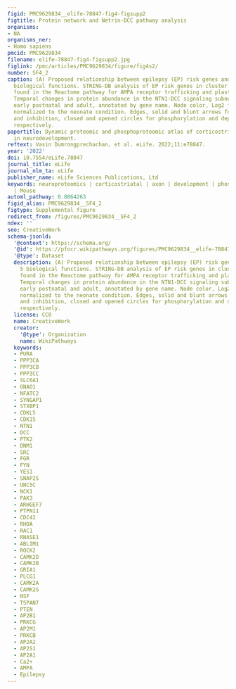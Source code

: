 ```yaml
---
figid: PMC9629834__elife-78847-fig4-figsupp2
figtitle: Protein network and Netrin-DCC pathway analysis
organisms:
- NA
organisms_ner:
- Homo sapiens
pmcid: PMC9629834
filename: elife-78847-fig4-figsupp2.jpg
figlink: /pmc/articles/PMC9629834/figure/fig4s2/
number: SF4_2
caption: (A) Proposed relationship between epilepsy (EP) risk genes and cluster 5
  biological functions. STRING-DB analysis of EP risk genes in cluster 5 and proteins
  found in the Reactome pathway for AMPA receptor trafficking and plasticity. (B)
  Temporal changes in protein abundance in the NTN1-DCC signaling subnetwork between
  early postnatal and adult, annotated by gene name. Node color, Log2 fold change
  normalized to the neonate condition. Edges, solid and blunt arrows for activation
  and inhibition, closed and opened circles for phosphorylation and dephosphorylation,
  respectively.
papertitle: Dynamic proteomic and phosphoproteomic atlas of corticostriatal axons
  in neurodevelopment.
reftext: Vasin Dumrongprechachan, et al. eLife. 2022;11:e78847.
year: '2022'
doi: 10.7554/eLife.78847
journal_title: eLife
journal_nlm_ta: eLife
publisher_name: eLife Sciences Publications, Ltd
keywords: neuroproteomics | corticostriatal | axon | development | phosphoproteomics
  | Mouse
automl_pathway: 0.8864263
figid_alias: PMC9629834__SF4_2
figtype: Supplemental figure
redirect_from: /figures/PMC9629834__SF4_2
ndex: ''
seo: CreativeWork
schema-jsonld:
  '@context': https://schema.org/
  '@id': https://pfocr.wikipathways.org/figures/PMC9629834__elife-78847-fig4-figsupp2.html
  '@type': Dataset
  description: (A) Proposed relationship between epilepsy (EP) risk genes and cluster
    5 biological functions. STRING-DB analysis of EP risk genes in cluster 5 and proteins
    found in the Reactome pathway for AMPA receptor trafficking and plasticity. (B)
    Temporal changes in protein abundance in the NTN1-DCC signaling subnetwork between
    early postnatal and adult, annotated by gene name. Node color, Log2 fold change
    normalized to the neonate condition. Edges, solid and blunt arrows for activation
    and inhibition, closed and opened circles for phosphorylation and dephosphorylation,
    respectively.
  license: CC0
  name: CreativeWork
  creator:
    '@type': Organization
    name: WikiPathways
  keywords:
  - PURA
  - PPP3CA
  - PPP3CB
  - PPP3CC
  - SLC6A1
  - GNAO1
  - NFATC2
  - SYNGAP1
  - STXBP1
  - CDKL5
  - CDK15
  - NTN1
  - DCC
  - PTK2
  - DNM1
  - SRC
  - FGR
  - FYN
  - YES1
  - SNAP25
  - UNC5C
  - NCK1
  - PAK3
  - ARHGEF7
  - PTPN11
  - CDC42
  - RHOA
  - RAC1
  - RNASE1
  - ABLIM1
  - ROCK2
  - CAMK2D
  - CAMK2B
  - GRIA1
  - PLCG1
  - CAMK2A
  - CAMK2G
  - NSF
  - TSPAN7
  - PTEN
  - AP2B1
  - PRKCG
  - AP2M1
  - PRKCB
  - AP2A2
  - AP2S1
  - AP2A1
  - Ca2+
  - AMPA
  - Epilepsy
---
```

